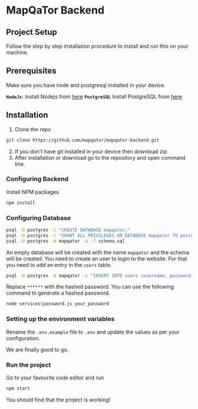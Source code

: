 # MapQaTor Backend

## Project Setup

Follow the step by step installation procedure to install and run this on your machine.

## Prerequisites

Make sure you have node and postgresql installed in your device.

**`NodeJs`**: Install Nodejs from [here](https://nodejs.org/en/download/)
**`PostgreSQL`** Install PostgreSQL from [here](https://www.postgresql.org/download/)


## Installation <a name="configuration"></a>

1.  Clone the repo

```sh
git clone https://github.com/mapqator/mapqator-backend.git
```

2.  If you don't have git installed in your device then download zip
3.  After installation or download go to the repository and open command line.

### Configuring Backend

Install NPM packages

```sh
npm install
```

### Configuring Database

```sh
psql -U postgres -c "CREATE DATABASE mapqator;"
psql -U postgres -c "GRANT ALL PRIVILEGES ON DATABASE mapqator TO postgres;"
psql -U postgres -d mapqator -a -f schema.sql
```

An empty database will be created with the name `mapqator` and the schema will be created. You need to create an user to login to the website. For that you need to add an entry in the `users` table.

```sh
psql -U postgres -d mapqator -c "INSERT INTO users (username, password) VALUES ('your_username', '******');"
```

Replace `******` with the hashed password. You can use the following command to generate a hashed password.

```sh
node services\password.js your_password
```

### Setting up the environment variables

Rename the `.env.example` file to `.env` and update the values as per your configuration.

We are finally good to go.

### Run the project

Go to your favourite code editor and run

```sh
npm start
```

You should find that the project is working!